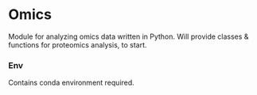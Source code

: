 # Omics
Module for analyzing omics data written in Python.
Will provide classes & functions for proteomics analysis, to start. 

### Env
Contains conda environment required.  
